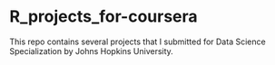 # R_projects_for-coursera
This repo contains several projects that I submitted for Data Science Specialization by Johns Hopkins University.
